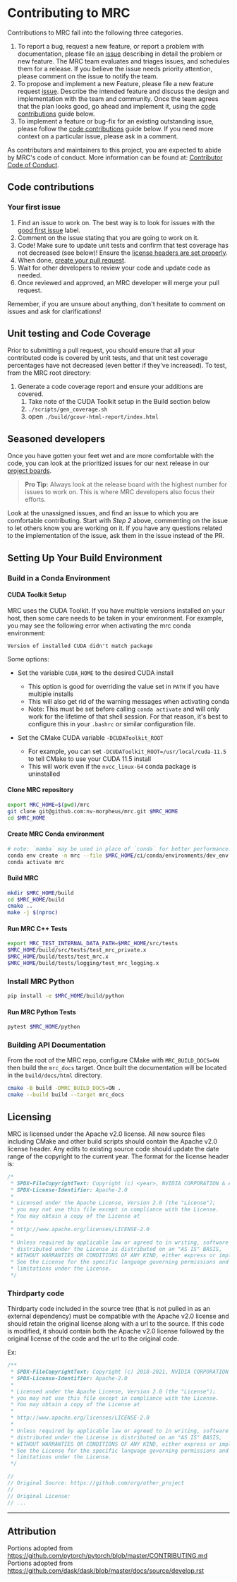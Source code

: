 # Contributing to MRC

Contributions to MRC fall into the following three categories.

1. To report a bug, request a new feature, or report a problem with
    documentation, please file an [issue](https://github.com/NVIDIA/MRC/issues/new)
    describing in detail the problem or new feature. The MRC team evaluates
    and triages issues, and schedules them for a release. If you believe the
    issue needs priority attention, please comment on the issue to notify the
    team.
2. To propose and implement a new Feature, please file a new feature request
    [issue](https://github.com/NVIDIA/MRC/issues/new). Describe the
    intended feature and discuss the design and implementation with the team and
    community. Once the team agrees that the plan looks good, go ahead and
    implement it, using the [code contributions](#code-contributions) guide below.
3. To implement a feature or bug-fix for an existing outstanding issue, please
    follow the [code contributions](#code-contributions) guide below. If you
    need more context on a particular issue, please ask in a comment.

As contributors and maintainers to this project,
you are expected to abide by MRC's code of conduct.
More information can be found at: [Contributor Code of Conduct](CODE_OF_CONDUCT.md).

## Code contributions

### Your first issue

1. Find an issue to work on. The best way is to look for issues with the [good first issue](https://github.com/NVIDIA/MRC/issues) label.
2. Comment on the issue stating that you are going to work on it.
3. Code! Make sure to update unit tests and confirm that test coverage has not decreased (see below)! Ensure the
[license headers are set properly](#Licensing).
4. When done, [create your pull request](https://github.com/NVIDIA/MRC/compare).
5. Wait for other developers to review your code and update code as needed.
6. Once reviewed and approved, an MRC developer will merge your pull request.

Remember, if you are unsure about anything, don't hesitate to comment on issues and ask for clarifications!

## Unit testing and Code Coverage
Prior to submitting a pull request, you should ensure that all your contributed code is covered by unit tests, and that
unit test coverage percentages have not decreased (even better if they've increased). To test, from the MRC root
directory:

1. Generate a code coverage report and ensure your additions are covered.
   1. Take note of the CUDA Toolkit setup in the Build section below
   2. `./scripts/gen_coverage.sh`
   3. open `./build/gcovr-html-report/index.html`

## Seasoned developers

Once you have gotten your feet wet and are more comfortable with the code, you can look at the prioritized issues for our next release in our [project boards](https://github.com/NVIDIA/MRC/projects).

> **Pro Tip:** Always look at the release board with the highest number for issues to work on. This is where MRC developers also focus their efforts.

Look at the unassigned issues, and find an issue to which you are comfortable contributing. Start with _Step 2_ above, commenting on the issue to let others know you are working on it. If you have any questions related to the implementation of the issue, ask them in the issue instead of the PR.

## Setting Up Your Build Environment

### Build in a Conda Environment

#### CUDA Toolkit Setup

MRC uses the CUDA Toolkit. If you have multiple versions installed on your host, then some care needs to be taken in your environment.
For example, you may see the following error when activating the mrc conda environment:

`Version of installed CUDA didn't match package`

Some options:

- Set the variable `CUDA_HOME` to the desired CUDA install
  - This option is good for overriding the value set in `PATH` if you have multiple installs
  - This will also get rid of the warning messages when activating conda
  - Note: This must be set before calling `conda activate` and will only work for the lifetime of that shell session. For that reason, it's best to configure this in your `.bashrc` or similar configuration file.

- Set the CMake CUDA variable `-DCUDAToolkit_ROOT`
  - For example, you can set `-DCUDAToolkit_ROOT=/usr/local/cuda-11.5` to tell CMake to use your CUDA 11.5 install
  - This will work even if the `nvcc_linux-64` conda package is uninstalled

#### Clone MRC repository
```bash
export MRC_HOME=$(pwd)/mrc
git clone git@github.com:nv-morpheus/mrc.git $MRC_HOME
cd $MRC_HOME
```

#### Create MRC Conda environment
```bash
# note: `mamba` may be used in place of `conda` for better performance.
conda env create -n mrc --file $MRC_HOME/ci/conda/environments/dev_env.yml
conda activate mrc
```
#### Build MRC
```bash
mkdir $MRC_HOME/build
cd $MRC_HOME/build
cmake ..
make -j $(nproc)
```

#### Run MRC C++ Tests
```bash
export MRC_TEST_INTERNAL_DATA_PATH=$MRC_HOME/src/tests
$MRC_HOME/build/src/tests/test_mrc_private.x
$MRC_HOME/build/tests/test_mrc.x
$MRC_HOME/build/tests/logging/test_mrc_logging.x
```

### Install MRC Python
```bash
pip install -e $MRC_HOME/build/python
```

#### Run MRC Python Tests
```bash
pytest $MRC_HOME/python
```

### Building API Documentation
From the root of the MRC repo, configure CMake with `MRC_BUILD_DOCS=ON` then build the `mrc_docs` target. Once built the documentation will be located in the `build/docs/html` directory.
```bash
cmake -B build -DMRC_BUILD_DOCS=ON .
cmake --build build --target mrc_docs
```

## Licensing
MRC is licensed under the Apache v2.0 license. All new source files including CMake and other build scripts should contain the Apache v2.0 license header. Any edits to existing source code should update the date range of the copyright to the current year. The format for the license header is:

```c++
/*
 * SPDX-FileCopyrightText: Copyright (c) <year>, NVIDIA CORPORATION & AFFILIATES. All rights reserved.
 * SPDX-License-Identifier: Apache-2.0
 *
 * Licensed under the Apache License, Version 2.0 (the "License");
 * you may not use this file except in compliance with the License.
 * You may obtain a copy of the License at
 *
 * http://www.apache.org/licenses/LICENSE-2.0
 *
 * Unless required by applicable law or agreed to in writing, software
 * distributed under the License is distributed on an "AS IS" BASIS,
 * WITHOUT WARRANTIES OR CONDITIONS OF ANY KIND, either express or implied.
 * See the License for the specific language governing permissions and
 * limitations under the License.
 */
 ```

### Thirdparty code
Thirdparty code included in the source tree (that is not pulled in as an external dependency) must be compatible with the Apache v2.0 license and should retain the original license along with a url to the source. If this code is modified, it should contain both the Apache v2.0 license followed by the original license of the code and the url to the original code.

Ex:
```c++
/**
 * SPDX-FileCopyrightText: Copyright (c) 2018-2021, NVIDIA CORPORATION & AFFILIATES. All rights reserved.
 * SPDX-License-Identifier: Apache-2.0
 *
 * Licensed under the Apache License, Version 2.0 (the "License");
 * you may not use this file except in compliance with the License.
 * You may obtain a copy of the License at
 *
 * http://www.apache.org/licenses/LICENSE-2.0
 *
 * Unless required by applicable law or agreed to in writing, software
 * distributed under the License is distributed on an "AS IS" BASIS,
 * WITHOUT WARRANTIES OR CONDITIONS OF ANY KIND, either express or implied.
 * See the License for the specific language governing permissions and
 * limitations under the License.
 */

//
// Original Source: https://github.com/org/other_project
//
// Original License:
// ...
```


---

## Attribution
Portions adopted from https://github.com/pytorch/pytorch/blob/master/CONTRIBUTING.md \
Portions adopted from https://github.com/dask/dask/blob/master/docs/source/develop.rst
